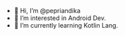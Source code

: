 - 👋 Hi, I’m @pepriandika
- 👀 I’m interested in Android Dev.
- 🌱 I’m currently learning Kotlin Lang.

<!---
pepriandika/pepriandika is a ✨ special ✨ repository because its `README.md` (this file) appears on your GitHub profile.
You can click the Preview link to take a look at your changes.
--->
